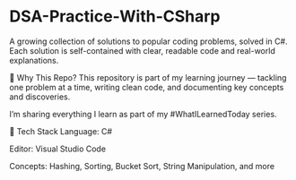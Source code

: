 # DSA-Practice-With-CSharp
A growing collection of solutions to popular coding problems, solved in C#.
Each solution is self-contained with clear, readable code and real-world explanations.

📌 Why This Repo?
This repository is part of my learning journey — tackling one problem at a time, writing clean code, and documenting key concepts and discoveries.

I’m sharing everything I learn as part of my #WhatILearnedToday series.

🚀 Tech Stack
Language: C#

Editor: Visual Studio Code

Concepts: Hashing, Sorting, Bucket Sort, String Manipulation, and more
